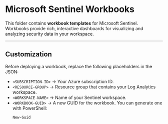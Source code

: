 # Microsoft Sentinel Workbooks

This folder contains **workbook templates** for Microsoft Sentinel.  
Workbooks provide rich, interactive dashboards for visualizing and analyzing security data in your workspace.

---

## Customization

Before deploying a workbook, replace the following placeholders in the JSON:

- `<SUBSCRIPTION-ID>` → Your Azure subscription ID.  
- `<RESOURCE-GROUP>` → Resource group that contains your Log Analytics workspace.  
- `<WORKSPACE-NAME>` → Name of your Sentinel workspace.  
- `<WORKBOOK-GUID>` → A new GUID for the workbook. You can generate one with PowerShell:  
  ```powershell
  New-Guid
